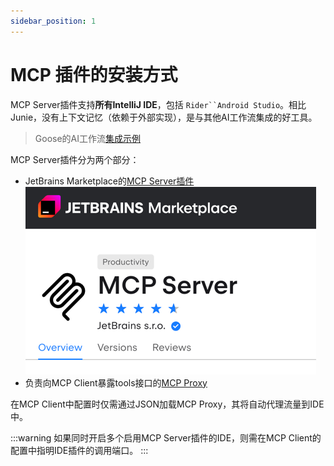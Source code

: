 ```yaml
---
sidebar_position: 1
---
```


# MCP 插件的安装方式

MCP Server插件支持**所有IntelliJ IDE**，包括 `Rider``Android Studio`。相比Junie，没有上下文记忆（依赖于外部实现），是与其他AI工作流集成的好工具。

> Goose的AI工作流[集成示例](https://block.github.io/goose/docs/tutorials/jetbrains-mcp/)

MCP Server插件分为两个部分：
* JetBrains Marketplace的[MCP Server插件](https://plugins.jetbrains.com/plugin/26071-mcp-server)
![插件市场中的MCP Server插件](imgs/mcp-server-marketplace.png)
* 负责向MCP Client暴露tools接口的[MCP Proxy](https://github.com/JetBrains/mcp-jetbrains/tree/main)

在MCP Client中配置时仅需通过JSON加载MCP Proxy，其将自动代理流量到IDE中。

:::warning
如果同时开启多个启用MCP Server插件的IDE，则需在MCP Client的配置中指明IDE插件的调用端口。
:::

